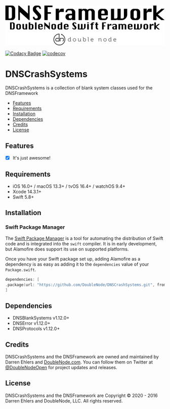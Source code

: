 ![DoubleNode Swift Framework](https://github.com/DoubleNode/DNSCrashSystems/raw/master/DNSFrameworkLogo.png)

[![Codacy Badge](https://api.codacy.com/project/badge/Grade/6f473642e4404426b55fda500602e662)](https://www.codacy.com?utm_source=github.com&amp;utm_medium=referral&amp;utm_content=DoubleNode/DNSCrashSystems&amp;utm_campaign=Badge_Grade)
[![codecov](https://codecov.io/gh/DoubleNode/DNSCrashSystems/branch/master/graph/badge.svg?token=NcFMBk0g9t)](https://codecov.io/gh/DoubleNode/DNSCrashSystems)

# DNSCrashSystems

DNSCrashSystems is a collection of blank system classes used for the DNSFramework

-   [Features](#features)
-   [Requirements](#requirements)
-   [Installation](#installation)
-   [Dependencies](#dependencies)
-   [Credits](#credits)
-   [License](#license)

## Features

-   [x] It's just awesome!

## Requirements

-   iOS 16.0+ / macOS 13.3+ / tvOS 16.4+ / watchOS 9.4+
-   Xcode 14.3.1+
-   Swift 5.8+

## Installation

### Swift Package Manager

The [Swift Package Manager](https://swift.org/package-manager/) is a tool for automating the distribution of Swift code and is integrated into the `swift` compiler. It is in early development, but Alamofire does support its use on supported platforms.

Once you have your Swift package set up, adding Alamofire as a dependency is as easy as adding it to the `dependencies` value of your `Package.swift`.

```swift
dependencies: [
.package(url: "https://github.com/DoubleNode/DNSCrashSystems.git", from: "1.12.0")
]
```

## Dependencies

-   DNSBlankSystems v1.12.0+
-   DNSError v1.12.0+
-   DNSProtocols v1.12.0+

## Credits

DNSCrashSystems and the DNSFramework are owned and maintained by Darren Ehlers and [DoubleNode.com](http://doublenode.com). You can follow them on Twitter at [@DoubleNodeOpen](https://twitter.com/DoubleNodeOpen) for project updates and releases.

## License

DNSCrashSystems and the DNSFramework are Copyright © 2020 - 2016 Darren Ehlers and DoubleNode, LLC. All rights reserved.
